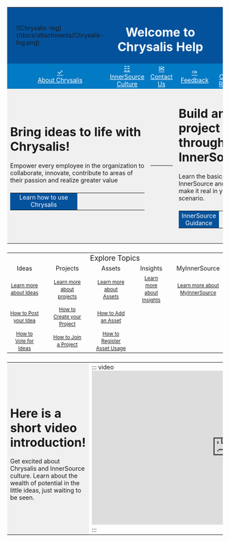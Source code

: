 <style>
    tbody {
        width: 100%;
        display: table !important;
    }
</style>
<table width="100%">
    <tr style="background-color:#05529c">
        <td style="border:0px"></td>
        <td style="border:0px">
        ![Chrysalis-log](/docs/attachments/Chrysalis-log.png)
        </td>
        <td width="100%" style="color:#fff;border:0px" colspan="3">
            <h1 style="color:#fff;">
                <center>Welcome to Chrysalis Help </center>
            </h1>
        </td>
        <td style="border:0px"></td>
        <td style="border:0px"></td>
    </tr>
    <tr style="background-color:#037ac4;border:0px">
        <td width="2.5%" style="border:0px" />
        <td width="18%" style="border:0px">
            <a style="color:#fff" href="/About-Chrysalis/About-Chrysalis.html">
                <big>
                    <center>
                        &#10003;
                    </center>
                </big>
                <center>
                    About Chrysalis
                </center>
        </td>
        <td width="19%" style="border:0px">
            <a style="color:#fff" href="/InnerSource-Guidance/InnerSource-Guidance.html">
                <big>
                    <center>
                        &#9783;
                    </center>
                </big>
                <center>
                    InnerSource Culture
                </center>
        </td>
        <td width="19%" style="border:0px">
            <a style="color:#fff" href="mailto:chrysalisinnersource@microsoft.com">
                <big>
                    <center>
                        &#9993;
                    </center>
                </big>
                <center>
                    Contact Us
                </center>
        </td>
        <td width="19%" style="border:0px">
            <a style="color:#fff"
                href="https://mcapsideas.powerappsportals.com/d365community/post/53bbfffd-c000-ec11-94f0-0022482234f3?g=none&c=e5bc5f29-c200-ec11-94f0-0022482234f3">
                <big>
                    <center>
                        &#10001;
                    </center>
                </big>
                <center>
                    Feedback
                </center>
        </td>
        <td width="19%" style="border:0px">
            <a style="color:#fff" href="/Roadmap/Roadmap.html">
                <big>
                    <center>
                        &#9736;
                    </center>
                </big>
                <center>
                    Chrysalis Roadmap
                </center>
        </td>
        <td width="2.5%" style="border:0px" />
    </tr>
    <tr>
        <td width="50%" style="background-color:#F0F0F0;border:1.5px white" colspan="3">
            <h1>Bring ideas to life with Chrysalis! </h1>
            <p>Empower every employee in the organization to collaborate, innovate, contribute to areas of their passion
                and realize greater value</p>
            <table width="100%">
                <tr>
                    <td width="50%" style="background-color:#05529c;color:#fff">
                        <a style="text-decoration:none;color:#fff" href="https://aka.ms/Docs-Using-Chrysalis">
                            <center>
                                Learn how to use Chrysalis
                            </center>
                        </a>
                    </td>
                    <td style="border:0px"></td>
                </tr>
            </table>
            <br>
        </td>
        <td style="background-color:#F0F0F0;border:1.5px white">
            <hr>
        </td>
        <td width="50%" style="background-color:#F0F0F0;border:1.5px white" colspan="3">
            <h1>Build any project through InnerSource! </h1>
            <p>Learn the basics of InnerSource and how to make it real in your project scenario.</p>
            <table width="100%">
                <tr>
                    <td width="50%" style="background-color:#05529c;color:#fff">
                        <a style="text-decoration:none;color:#fff"
                            href="https://aka.ms/Docs-InnerSource-Guidance">
                            <center>
                                InnerSource Guidance
                            </center>
                        </a>
                    </td>
                    <td style="border:0px"></td>
                </tr>
            </table>
            <br>
        </td>
    </tr>
</table>

<table width="100%">
    <tbody width="100%" style="display:table;">
        <tr>
            <td colspan="10" width="100%" style="border:0px">
                <big>
                    <center> Explore Topics </center>
                </big>
            </td>
        </tr>
        <tr>
            <td width="15.5%" style="border:1.5px white">
                <center>Ideas</center>
            </td>
            <td width="3.3%" style="border:1.5px white" />
            <td width="15.5%" style="border:1.5px white">
                <center>Projects</center>
            </td>
            <td width="3.3%" style="border:1.5px white" />
            <td width="15.5%" style="border:1.5px white">
                <center> Assets</center>
            </td>
            <td width="3.3%" style="border:1.5px white" />
            <td width="15.5%" style="border:1.5px white">
                <center> Insights</center>
            </td>
            <td width="3.3%" style="border:1.5px white" />
            <td width="15.5%" style="border:1.5px white">
                <center> MyInnerSource</center>
            </td>
        </tr>
        <tr>
            <td width="15.5%" style="border:0px">
                <center>
                    <small><a href="https://aka.ms/Docs-Ideas"/>Learn more about Ideas
                    </small>
                </center>
            </td>
            <td width="3.3%" style="border:0px" />
            <td width="15.5%" style="border:0px">
                <center>
                    <small><a href="https://aka.ms/Docs-Projects"/>Learn more about projects
                    </small>
                </center>
            </td>
            <td width="3.3%" style="border:0px" />
            <td width="15.5%" style="border:0px">
                <center>
                    <small><a href="https://aka.ms/Docs-Assets">Learn more about Assets
                    </small>
                </center>
            </td>
            <td width="3.3%" style="border:0px" />
            <td width="15.5%" style="border:0px">
                <center>
                    <small><a href="https://aka.ms/Docs-Insights">Learn more about Insights
                    </small>
                </center>
            </td>
		<td width="3.3%" style="border:0px"/>
            <td width="15.5%" style="border:0px">
                <center>
                    <small><a href="https://aka.ms/Docs-My-InnerSource">Learn more about
                            MyInnerSource
                    </small>
                </center>
            </td>
        </tr>
        <tr>
            <td width="20.5%" style="border:0px">
                <center>
                    <small><a href="https://aka.ms/Docs-Post-Idea"/>How to Post your Idea
                    </small>
                </center>
                <td width="3.3%" style="border:0px" />
            <td width="20.5%" style="border:0px">
                <center>
                    <small><a href="https://aka.ms/Docs-Creating-Project-from-an-Idea"/>How to Create your Project
                    </small>
                </center>
                <td width="3.3%" style="border:0px" />
            <td width="20.5%" style="border:0px">
                <center>
                    <small><a href="https://aka.ms/Docs-Adding-an-Asset"/>How to Add an Asset
                    </small>
                </center>
            </td>
        </tr>
        <tr>
            <td width="20.5%" style="border:0px">
                <center>
                    <small><a href="https://aka.ms/Docs-Vote-an-Idea"/>How to Vote for Ideas
                    </small>
                </center>
                <td width="3.3%" style="border:0px" />
            <td width="20.5%" style="border:0px">
                <center>
                    <small><a href="https://aka.ms/Docs-Join-a-Project"/>How to Join a Project
                    </small>
                </center>
            <td width="3.3%" style="border:0px">
            <td width="20.5%" style="border:0px">
                <center>
                    <small><a href="https://aka.ms/Docs-Register-Asset-Usage"/>How to Register Asset Usage
                    </small>
                </center>
        </tr>
    </tbody>
</table>
<table width="100%">
    <tr>
        <td style="background-color:#F0F0F0;border:1.5px white">
            <h1>Here is a short video introduction! </h1>
            <p>Get excited about Chrysalis and InnerSource culture. Learn about the wealth of potential in the little
                ideas, just waiting to be seen.</p>
        </td>
        <td>
            ::: video
            <iframe width="640" height="360"
                src="https://msit.microsoftstream.com/embed/video/4db40840-98dc-b561-93ea-f1ebf690bd02?autoplay=false&showinfo=true"
                allowfullscreen style="border:none;"></iframe>
            :::
        </td>
    </tr>
</table>